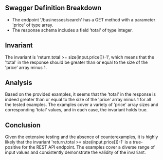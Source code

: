 ## Swagger Definition Breakdown
- The endpoint '/businesses/search' has a GET method with a parameter 'price' of type array.
- The response schema includes a field 'total' of type integer.

## Invariant
The invariant is 'return.total >= size(input.price[])-1', which means that the 'total' in the response should be greater than or equal to the size of the 'price' array minus 1.

## Analysis
Based on the provided examples, it seems that the 'total' in the response is indeed greater than or equal to the size of the 'price' array minus 1 for all the tested examples. The examples cover a variety of 'price' array sizes and corresponding 'total' values, and in each case, the invariant holds true.

## Conclusion
Given the extensive testing and the absence of counterexamples, it is highly likely that the invariant 'return.total >= size(input.price[])-1' is a true-positive for the REST API endpoint. The examples cover a diverse range of input values and consistently demonstrate the validity of the invariant.
